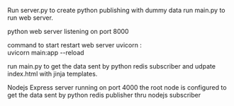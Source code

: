 Run server.py to create python publishing with dummy data
run main.py to run web server.

python web server listening on port 8000

command to start restart web server uvicorn  :  
uvicorn main:app --reload

run main.py to get the data sent by python redis subscriber and udpate index.html with jinja templates.


Nodejs
Express server running on port 4000 
the root node is configured to get the data sent by python redis publisher thru nodejs subscriber


